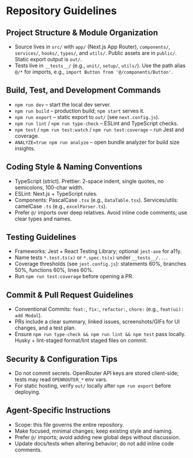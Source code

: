 # Repository Guidelines

## Project Structure & Module Organization

- Source lives in `src/` with `app/` (Next.js App Router), `components/`, `services/`, `hooks/`, `types/`, and `utils/`. Public assets are in `public/`. Static export output is `out/`.
- Tests live in `__tests__/` (e.g., `unit/`, `setup/`, `utils/`). Use the path alias `@/*` for imports, e.g., `import Button from '@/components/Button'`.

## Build, Test, and Development Commands

- `npm run dev` – start the local dev server.
- `npm run build` – production build; `npm start` serves it.
- `npm run export` – static export to `out/` (see `next.config.js`).
- `npm run lint` / `npm run type-check` – ESLint and TypeScript checks.
- `npm test` / `npm run test:watch` / `npm run test:coverage` – run Jest and coverage.
- `ANALYZE=true npm run analyze` – open bundle analyzer for build size insights.

## Coding Style & Naming Conventions

- TypeScript (strict). Prettier: 2-space indent, single quotes, no semicolons, 100-char width.
- ESLint: Next.js + TypeScript rules.
- Components: PascalCase `.tsx` (e.g., `DataTable.tsx`). Services/utils: camelCase `.ts` (e.g., `excelParser.ts`).
- Prefer `@/` imports over deep relatives. Avoid inline code comments; use clear types and names.

## Testing Guidelines

- Frameworks: Jest + React Testing Library; optional `jest-axe` for a11y.
- Name tests `*.test.ts(x)` or `*.spec.ts(x)` under `__tests__/...`.
- Coverage thresholds (see `jest.config.js`): statements 60%, branches 50%, functions 60%, lines 60%.
- Run `npm run test:coverage` before opening a PR.

## Commit & Pull Request Guidelines

- Conventional Commits: `feat:`, `fix:`, `refactor:`, `chore:` (e.g., `feat(ui): add Modal`).
- PRs include a clear summary, linked issues, screenshots/GIFs for UI changes, and a test plan.
- Ensure `npm run type-check && npm run lint && npm test` pass locally. Husky + lint-staged format/lint staged files on commit.

## Security & Configuration Tips

- Do not commit secrets. OpenRouter API keys are stored client-side; tests may read `OPENROUTER_*` env vars.
- For static hosting, verify `out/` locally after `npm run export` before deploying.

## Agent-Specific Instructions

- Scope: this file governs the entire repository.
- Make focused, minimal changes; keep existing style and naming.
- Prefer `@/` imports; avoid adding new global deps without discussion.
- Update docs/tests when altering behavior; do not add inline code comments.
